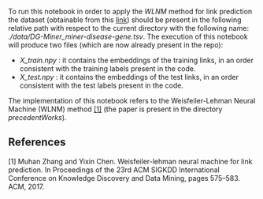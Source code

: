 To run this notebook in order to apply the *WLNM* method for link prediction the dataset (obtainable from this [link](https://snap.stanford.edu/biodata/datasets/10020/10020-DG-Miner.html)) should be present in the following relative path with respect to the current directory with the following name: *./data/DG-Miner_miner-disease-gene.tsv*. The execution of this notebook will produce two files (which are now already present in the repo):

* *X_train.npy* : it contains the embeddings of the training links, in an order consistent with the training labels present in the code.
* *X_test.npy* : it contains the embeddings of the test links, in an order consistent with the test labels present in the code.

The implementation of this notebook refers to the Weisfeiler-Lehman Neural Machine (WLNM) method [[1]](#1) (the paper is present in the directory *precedentWorks*).



## References
<a id="1">[1]</a>  Muhan Zhang and Yixin Chen. Weisfeiler-lehman neural machine for link prediction. In Proceedings of the 23rd ACM SIGKDD International Conference on Knowledge Discovery and Data Mining, pages 575–583. ACM, 2017.